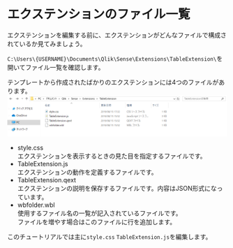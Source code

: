 # エクステンションのファイル一覧
エクステンションを編集する前に、エクステンションがどんなファイルで構成されているか見てみましょう。

`C:\Users\{USERNAME}\Documents\Qlik\Sense\Extensions\TableExtension\`を開いてファイル一覧を確認します。

テンプレートから作成されたばかりのエクステンションには4つのファイルがあります。  
![Extension_Files](img/Extension_Files.png)

- style.css  
エクステンションを表示するときの見た目を指定するファイルです。
- TableExtension.js  
エクステンションの動作を定義するファイルです。
- TableExtension.qext  
エクステンションの説明を保存するファイルです。内容はJSON形式になっています。
- wbfolder.wbl  
使用するファイル名の一覧が記入されているファイルです。  
ファイルを増やす場合はこのファイルに行を追加します。

このチュートリアルでは主に`style.css` `TableExtension.js`を編集します。
